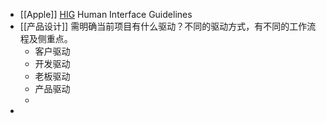 - [[Apple]] [HIG](https://developer.apple.com/design/human-interface-guidelines/guidelines/overview/) Human Interface Guidelines
- [[产品设计]] 需明确当前项目有什么驱动？不同的驱动方式，有不同的工作流程及侧重点。
	- 客户驱动
	- 开发驱动
	- 老板驱动
	- 产品驱动
	-
-